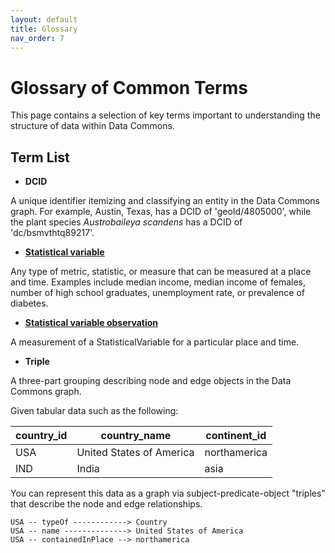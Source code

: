 ```yaml
---
layout: default
title: Glossary
nav_order: 7
---
```

# Glossary of Common Terms

This page contains a selection of key terms important to understanding the structure of data within Data Commons.

## Term List

- **DCID**

A unique identifier itemizing and classifying an entity in the Data Commons graph. For example, Austin, Texas, has a DCID of 'geoId/4805000', while the plant species _Austrobaileya scandens_ has a DCID of 'dc/bsmvthtq89217'.

- **[Statistical variable](https://datacommons.org/browser/StatisticalVariable)**

Any type of metric, statistic, or measure that can be measured at a place and time. Examples include median income, median income of females, number of high school graduates, unemployment rate, or prevalence of diabetes.

- **[Statistical variable observation](https://datacommons.org/browser/StatVarObservation)**

A measurement of a StatisticalVariable for a particular place and time.

- **Triple**

A three-part grouping describing node and edge objects in the Data Commons graph.

Given tabular data such as the following:

|country_id  |  country_name	         |  continent_id|
|-------|--------|---------|
|USA	     |  United States of America |  northamerica|
|IND	     |  India                    |	        asia|

You can represent this data as a graph via subject-predicate-object "triples" that describe the node and edge relationships.
```
USA -- typeOf ------------> Country
USA -- name --------------> United States of America
USA -- containedInPlace --> northamerica
```
